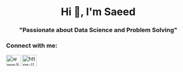 <h1 align="center">Hi 👋, I'm Saeed</h1>
<h3 align="center">"Passionate about Data Science and Problem Solving"</h3>

<h3 align="left">Connect with me:</h3>
<p align="left">
<a href="https://linkedin.com/in/www.linkedin.com/in/saeed-neamtallah-b12220289" target="blank"><img align="center" src="https://raw.githubusercontent.com/rahuldkjain/github-profile-readme-generator/master/src/images/icons/Social/linked-in-alt.svg" alt="www.linkedin.com/in/saeed-neamtallah-b12220289" height="30" width="40" /></a>
<a href="https://codeforces.com/profile/https://codeforces.com/profile/saeed-neamtallah" target="blank"><img align="center" src="https://raw.githubusercontent.com/rahuldkjain/github-profile-readme-generator/master/src/images/icons/Social/codeforces.svg" alt="https://codeforces.com/profile/saeed-neamtallah" height="30" width="40" /></a>
</p>


